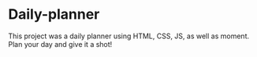 # Daily-planner
This project was a daily planner using HTML, CSS, JS, as well as moment. Plan your day and give it a shot!
